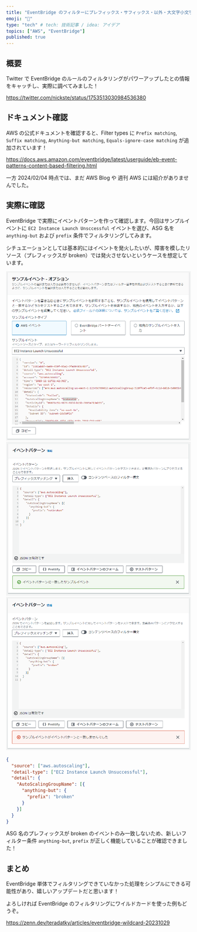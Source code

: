 ```yaml
---
title: "EventBridge のフィルターにプレフィックス・サフィックス・以外・大文字小文字無視の条件が追加されました！"
emoji: "🌉"
type: "tech" # tech: 技術記事 / idea: アイデア
topics: ["AWS", "EventBridge"]
published: true
---
```


## 概要

Twitter で EventBridge のルールのフィルタリングがパワーアップしたとの情報をキャッチし、実際に調べてみました！

https://twitter.com/nickste/status/1753513030984536380

## ドキュメント確認

AWS の公式ドキュメントを確認すると、Filter types に `Prefix matching`, `Suffix matching`, `Anything-but matching`, `Equals-ignore-case matching` が追加されています！

https://docs.aws.amazon.com/eventbridge/latest/userguide/eb-event-patterns-content-based-filtering.html

一方 2024/02/04 時点では、まだ AWS Blog や 週刊 AWS には紹介がありませんでした。

## 実際に確認

EventBridge で実際にイベントパターンを作って確認します。今回はサンプルイベントに `EC2 Instance Launch Unsccessful` イベントを選び、ASG 名を `anything-but` および `prefix` 条件でフィルタリングしてみます。

シチュエーションとしては基本的にはイベントを発火したいが、障害を模したリソース（プレフィックスが broken）では発火させないというケースを想定しています。

![](/images/eventbridge-new-filter-20240204/sample-event.png)
![](/images/eventbridge-new-filter-20240204/filtering-result1.png)
![](/images/eventbridge-new-filter-20240204/filtering-result2.png)

```json:event-pattern.json
{
  "source": ["aws.autoscaling"],
  "detail-type": ["EC2 Instance Launch Unsuccessful"],
  "detail": {
    "AutoScalingGroupName": [{
      "anything-but": {
        "prefix": "broken"
      }
    }]
  }
}
```

ASG 名のプレフィックスが broken のイベントのみ一致しないため、新しいフィルター条件 `anything-but`, `prefix` が正しく機能していることが確認できました！

## まとめ

EventBridge 単体でフィルタリングできていなかった処理をシンプルにできる可能性があり、嬉しいアップデートだと思います！

よろしければ EventBridge のフィルタリングにワイルドカードを使った例もどうぞ。

https://zenn.dev/teradatky/articles/eventbridge-wildcard-20231029
